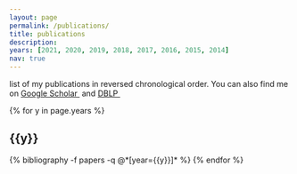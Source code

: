 ```yaml
---
layout: page
permalink: /publications/
title: publications
description:
years: [2021, 2020, 2019, 2018, 2017, 2016, 2015, 2014]
nav: true
---
```

<p class="desc">
list of my publications in reversed chronological order. You can also find me on 
  <a href="https://scholar.google.com/citations?user={{ site.scholar_userid }}" target="_blank" title="Google Scholar">Google Scholar&nbsp;<i class="ai ai-google-scholar" style="display:inline"></i></a> 
and 
  <a href="{{ site.dblp_url }}" target="_blank" title="DBLP">DBLP&nbsp;<i class="ai ai-dblp" style="display:inline"></i></a>
</p>

<div class="publications">

{% for y in page.years %}
  <h2 class="year">{{y}}</h2>
  {% bibliography -f papers -q @*[year={{y}}]* %}
{% endfor %}

</div>
